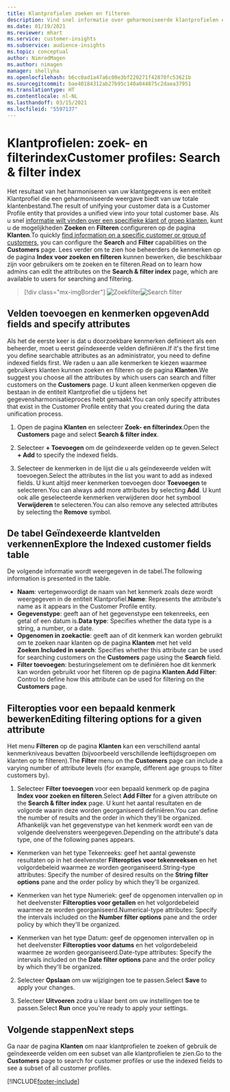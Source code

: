 ```yaml
---
title: Klantprofielen zoeken en filteren
description: Vind snel informatie over geharmoniseerde klantprofielen en filter op opgegeven kenmerken.
ms.date: 01/19/2021
ms.reviewer: mhart
ms.service: customer-insights
ms.subservice: audience-insights
ms.topic: conceptual
author: NimrodMagen
ms.author: nimagen
manager: shellyha
ms.openlocfilehash: b6cc0ad1a47a6c00e3bf220271f42870fc53621b
ms.sourcegitcommit: bae40184312ab27b95c140a044875c2daea37951
ms.translationtype: HT
ms.contentlocale: nl-NL
ms.lasthandoff: 03/15/2021
ms.locfileid: "5597137"
---
```

# <a name="customer-profiles-search--filter-index"></a><span data-ttu-id="9861d-103">Klantprofielen: zoek- en filterindex</span><span class="sxs-lookup"><span data-stu-id="9861d-103">Customer profiles: Search & filter index</span></span>

<span data-ttu-id="9861d-104">Het resultaat van het harmoniseren van uw klantgegevens is een entiteit Klantprofiel die een geharmoniseerde weergave biedt van uw totale klantenbestand.</span><span class="sxs-lookup"><span data-stu-id="9861d-104">The result of unifying your customer data is a Customer Profile entity that provides a unified view into your total customer base.</span></span> <span data-ttu-id="9861d-105">Als u snel [informatie wilt vinden over een specifieke klant of groep klanten](customer-profiles.md), kunt u de mogelijkheden **Zoeken** en **Filteren** configureren op de pagina **Klanten**.</span><span class="sxs-lookup"><span data-stu-id="9861d-105">To quickly [find information on a specific customer or group of customers](customer-profiles.md), you can configure the **Search** and **Filter** capabilities on the **Customers** page.</span></span> <span data-ttu-id="9861d-106">Lees verder om te zien hoe beheerders de kenmerken op de pagina **Index voor zoeken en filteren** kunnen bewerken, die beschikbaar zijn voor gebruikers om te zoeken en te filteren.</span><span class="sxs-lookup"><span data-stu-id="9861d-106">Read on to learn how admins can edit the attributes on the **Search & filter index** page, which are available to users for searching and filtering.</span></span>

> [!div class="mx-imgBorder"]
> <span data-ttu-id="9861d-107">![Zoekfilter](media/search-filter.png "Zoekfilter")</span><span class="sxs-lookup"><span data-stu-id="9861d-107">![Search filter](media/search-filter.png "Search filter")</span></span>

## <a name="add-fields-and-specify-attributes"></a><span data-ttu-id="9861d-108">Velden toevoegen en kenmerken opgeven</span><span class="sxs-lookup"><span data-stu-id="9861d-108">Add fields and specify attributes</span></span>

<span data-ttu-id="9861d-109">Als het de eerste keer is dat u doorzoekbare kenmerken definieert als een beheerder, moet u eerst geïndexeerde velden definiëren.</span><span class="sxs-lookup"><span data-stu-id="9861d-109">If it's the first time you define searchable attributes as an administrator, you need to define indexed fields first.</span></span> <span data-ttu-id="9861d-110">We raden u aan alle kenmerken te kiezen waarmee gebruikers klanten kunnen zoeken en filteren op de pagina **Klanten**.</span><span class="sxs-lookup"><span data-stu-id="9861d-110">We suggest you choose all the attributes by which users can search and filter customers on the **Customers** page.</span></span> <span data-ttu-id="9861d-111">U kunt alleen kenmerken opgeven die bestaan in de entiteit Klantprofiel die u tijdens het gegevensharmonisatieproces hebt gemaakt.</span><span class="sxs-lookup"><span data-stu-id="9861d-111">You can only specify attributes that exist in the Customer Profile entity that you created during the data unification process.</span></span>

1. <span data-ttu-id="9861d-112">Open de pagina **Klanten** en selecteer **Zoek- en filterindex**.</span><span class="sxs-lookup"><span data-stu-id="9861d-112">Open the **Customers** page and select **Search & filter index**.</span></span>

2. <span data-ttu-id="9861d-113">Selecteer **+ Toevoegen** om de geïndexeerde velden op te geven.</span><span class="sxs-lookup"><span data-stu-id="9861d-113">Select **+ Add** to specify the indexed fields.</span></span>

3. <span data-ttu-id="9861d-114">Selecteer de kenmerken in de lijst die u als geïndexeerde velden wilt toevoegen.</span><span class="sxs-lookup"><span data-stu-id="9861d-114">Select the attributes in the list you want to add as indexed fields.</span></span> <span data-ttu-id="9861d-115">U kunt altijd meer kenmerken toevoegen door **Toevoegen** te selecteren.</span><span class="sxs-lookup"><span data-stu-id="9861d-115">You can always add more attributes by selecting **Add**.</span></span> <span data-ttu-id="9861d-116">U kunt ook alle geselecteerde kenmerken verwijderen door het symbool **Verwijderen** te selecteren.</span><span class="sxs-lookup"><span data-stu-id="9861d-116">You can also remove any selected attributes by selecting the **Remove** symbol.</span></span>

## <a name="explore-the-indexed-customer-fields-table"></a><span data-ttu-id="9861d-117">De tabel Geïndexeerde klantvelden verkennen</span><span class="sxs-lookup"><span data-stu-id="9861d-117">Explore the Indexed customer fields table</span></span>

<span data-ttu-id="9861d-118">De volgende informatie wordt weergegeven in de tabel.</span><span class="sxs-lookup"><span data-stu-id="9861d-118">The following information is presented in the table.</span></span>

- <span data-ttu-id="9861d-119">**Naam**: vertegenwoordigt de naam van het kenmerk zoals deze wordt weergegeven in de entiteit Klantprofiel.</span><span class="sxs-lookup"><span data-stu-id="9861d-119">**Name**: Represents the attribute's name as it appears in the Customer Profile entity.</span></span>
- <span data-ttu-id="9861d-120">**Gegevenstype**: geeft aan of het gegevenstype een tekenreeks, een getal of een datum is.</span><span class="sxs-lookup"><span data-stu-id="9861d-120">**Data type**: Specifies whether the data type is a string, a number, or a date.</span></span>
- <span data-ttu-id="9861d-121">**Opgenomen in zoekactie**: geeft aan of dit kenmerk kan worden gebruikt om te zoeken naar klanten op de pagina **Klanten** met het veld **Zoeken**.</span><span class="sxs-lookup"><span data-stu-id="9861d-121">**Included in search**: Specifies whether this attribute can be used for searching customers on the **Customers** page using the **Search** field.</span></span>
- <span data-ttu-id="9861d-122">**Filter toevoegen**: besturingselement om te definiëren hoe dit kenmerk kan worden gebruikt voor het filteren op de pagina **Klanten**.</span><span class="sxs-lookup"><span data-stu-id="9861d-122">**Add Filter**: Control to define how this attribute can be used for filtering on the **Customers** page.</span></span>

## <a name="editing-filtering-options-for-a-given-attribute"></a><span data-ttu-id="9861d-123">Filteropties voor een bepaald kenmerk bewerken</span><span class="sxs-lookup"><span data-stu-id="9861d-123">Editing filtering options for a given attribute</span></span>

<span data-ttu-id="9861d-124">Het menu **Filteren** op de pagina **Klanten** kan een verschillend aantal kenmerkniveaus bevatten (bijvoorbeeld verschillende leeftijdsgroepen om klanten op te filteren).</span><span class="sxs-lookup"><span data-stu-id="9861d-124">The **Filter** menu on the **Customers** page can include a varying number of attribute levels (for example, different age groups to filter customers by).</span></span>

1. <span data-ttu-id="9861d-125">Selecteer **Filter toevoegen** voor een bepaald kenmerk op de pagina **Index voor zoeken en filteren**.</span><span class="sxs-lookup"><span data-stu-id="9861d-125">Select **Add Filter** for a given attribute on the **Search & filter index** page.</span></span> <span data-ttu-id="9861d-126">U kunt het aantal resultaten en de volgorde waarin deze worden georganiseerd definiëren.</span><span class="sxs-lookup"><span data-stu-id="9861d-126">You can define the number of results and the order in which they'll be organized.</span></span> <span data-ttu-id="9861d-127">Afhankelijk van het gegevenstype van het kenmerk wordt een van de volgende deelvensters weergegeven.</span><span class="sxs-lookup"><span data-stu-id="9861d-127">Depending on the attribute's data type, one of the following panes appears.</span></span>

- <span data-ttu-id="9861d-128">Kenmerken van het type Tekenreeks: geef het aantal gewenste resultaten op in het deelvenster **Filteropties voor tekenreeksen** en het volgordebeleid waarmee ze worden georganiseerd.</span><span class="sxs-lookup"><span data-stu-id="9861d-128">String-type attributes: Specify the number of desired results on the **String filter options** pane and the order policy by which they'll be organized.</span></span>

- <span data-ttu-id="9861d-129">Kenmerken van het type Numeriek: geef de opgenomen intervallen op in het deelvenster **Filteropties voor getallen** en het volgordebeleid waarmee ze worden georganiseerd.</span><span class="sxs-lookup"><span data-stu-id="9861d-129">Numerical-type attributes: Specify the intervals included on the **Number filter options** pane and the order policy by which they'll be organized.</span></span>

- <span data-ttu-id="9861d-130">Kenmerken van het type Datum: geef de opgenomen intervallen op in het deelvenster **Filteropties voor datums** en het volgordebeleid waarmee ze worden georganiseerd.</span><span class="sxs-lookup"><span data-stu-id="9861d-130">Date-type attributes:  Specify the intervals included on the **Date filter options** pane and the order policy by which they'll be organized.</span></span>

2. <span data-ttu-id="9861d-131">Selecteer **Opslaan** om uw wijzigingen toe te passen.</span><span class="sxs-lookup"><span data-stu-id="9861d-131">Select **Save** to apply your changes.</span></span>

3. <span data-ttu-id="9861d-132">Selecteer **Uitvoeren** zodra u klaar bent om uw instellingen toe te passen.</span><span class="sxs-lookup"><span data-stu-id="9861d-132">Select **Run** once you're ready to apply your settings.</span></span>

## <a name="next-steps"></a><span data-ttu-id="9861d-133">Volgende stappen</span><span class="sxs-lookup"><span data-stu-id="9861d-133">Next steps</span></span>

<span data-ttu-id="9861d-134">Ga naar de pagina **Klanten** om naar klantprofielen te zoeken of gebruik de geïndexeerde velden om een subset van alle klantprofielen te zien.</span><span class="sxs-lookup"><span data-stu-id="9861d-134">Go to the **Customers** page to search for customer profiles or use the indexed fields to see a subset of all customer profiles.</span></span>


[!INCLUDE[footer-include](../includes/footer-banner.md)]